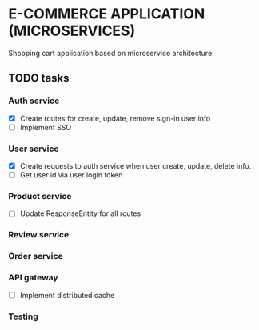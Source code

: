 # E-COMMERCE APPLICATION (MICROSERVICES)
Shopping cart application based on microservice architecture.
## TODO tasks
### Auth service
- [x] Create routes for create, update, remove sign-in user info
- [ ] Implement SSO
### User service
- [x] Create requests to auth service when user create, update, delete info.
- [ ] Get user id via user login token.
### Product service
- [ ] Update ResponseEntity for all routes
### Review service

### Order service

### API gateway
- [ ] Implement distributed cache
### Testing